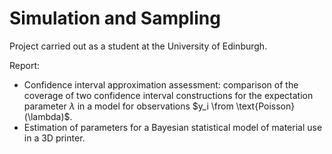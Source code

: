 # Simulation and Sampling

Project carried out as a student at the University of Edinburgh.

Report: 
* Confidence interval approximation assessment: comparison of the coverage of two confidence interval constructions for the expectation parameter $\lambda$
 in a model for observations $y_i \from \text{Poisson}(\lambda)$.
* Estimation of parameters for a Bayesian statistical model of material use in a 3D printer.

